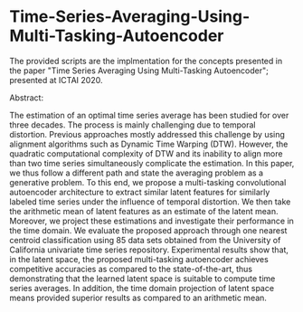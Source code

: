 # Time-Series-Averaging-Using-Multi-Tasking-Autoencoder
The provided scripts are the implmentation for the concepts presented in the paper "Time Series Averaging Using Multi-Tasking Autoencoder"; presented at ICTAI 2020.

Abstract:

The estimation of an optimal time series average has been studied for over three decades. The process is mainly challenging due to temporal distortion. Previous approaches mostly addressed this challenge by using alignment algorithms such as Dynamic Time Warping (DTW). However, the quadratic computational complexity of DTW and its inability to align more than two time series simultaneously complicate the estimation. In this paper, we thus follow a different path and state the averaging problem as a generative problem. To this end, we propose a multi-tasking convolutional autoencoder architecture to extract similar latent features for similarly labeled time series under the influence of temporal distortion. We then take the arithmetic mean of latent features as an estimate of the latent mean. Moreover, we project these estimations and investigate their performance in the time domain.  We evaluate the proposed approach through one nearest centroid classification using 85 data sets obtained from the University of California univariate time series repository. Experimental results show that, in the latent space, the proposed multi-tasking autoencoder achieves competitive accuracies as compared to the  state-of-the-art, thus demonstrating that the learned latent space is suitable to compute time series averages. In addition, the time domain projection of latent space means provided superior results as compared to an arithmetic mean.
